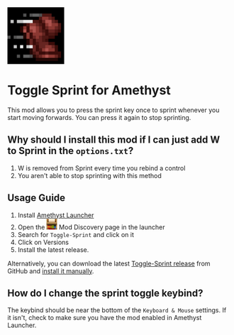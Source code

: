 <img src="https://github.com/KingRocco21/ToggleSprint-Amethyst/blob/main/icon.jpeg?raw=true" width="128">

# Toggle Sprint for Amethyst  
This mod allows you to press the sprint key once to sprint whenever you start moving forwards. You can press it again to stop sprinting.

## Why should I install this mod if I can just add W to Sprint in the `options.txt`?
1. W is removed from Sprint every time you rebind a control
2. You aren't able to stop sprinting with this method

## Usage Guide
1. Install [Amethyst Launcher](https://github.com/FrederoxDev/Amethyst-Launcher)
2. Open the <img src="https://github.com/FrederoxDev/Amethyst-Launcher/blob/main/public/images/icons/bookshelf-icon.png?raw=true" width="24"> Mod Discovery page in the launcher
3. Search for `Toggle-Sprint` and click on it
4. Click on Versions
5. Install the latest release.

Alternatively, you can download the latest [Toggle-Sprint release](https://github.com/KingRocco21/ToggleSprint-Amethyst/releases) from GitHub and [install it manually](https://github.com/FrederoxDev/Amethyst-Launcher?tab=readme-ov-file#mods--runtimes).

## How do I change the sprint toggle keybind?
The keybind should be near the bottom of the `Keyboard & Mouse` settings. If it isn't, check to make sure you have the mod enabled in Amethyst Launcher.
